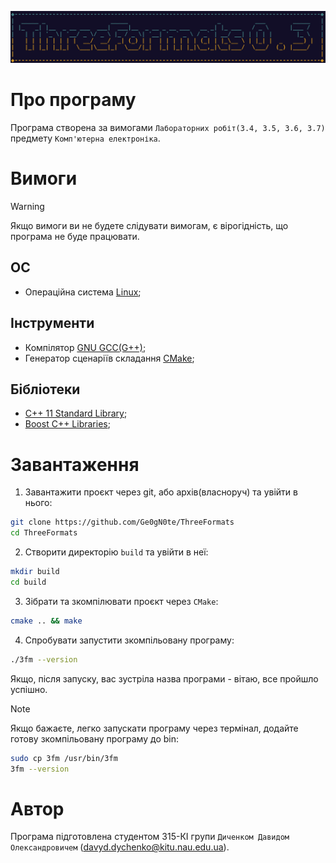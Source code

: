 ![Img](img/face.jpg)


# Про програму
Програма створена за вимогами ```Лабораторних робіт(3.4, 3.5, 3.6, 3.7)``` предмету ```Комп'ютерна електроніка```.

# Вимоги
> [!WARNING]
> Якщо вимоги ви не будете слідувати вимогам, є вірогідність, що програма не буде працювати.

## ОС
- Операційна система [Linux](https://www.linux.org/pages/download);
## Інструменти
- Компілятор [GNU GCC(G++)](https://gcc.gnu.org);
- Генератор сценаріїв складання [CMake](https://cmake.org);
## Бібліотеки
- [C++ 11 Standard Library](https://en.cppreference.com/w/cpp/standard_library);
- [Boost C++ Libraries](https://www.boost.org);

# Завантаження
1. Завантажити проєкт через git, або архів(власноруч) та увійти в нього:
```bash
git clone https://github.com/Ge0gN0te/ThreeFormats
cd ThreeFormats
```
2. Створити директорію ```build``` та увійти в неї:
```bash
mkdir build
cd build
```
3. Зібрати та зкомпілювати проєкт через ```CMake```:
```bash
cmake .. && make
```
4. Спробувати запустити зкомпільовану програму:
```bash
./3fm --version
```
Якщо, після запуску, вас зустріла назва програми - вітаю, все пройшло успішно.
> [!NOTE]
> Якщо бажаєте, легко запускати програму через термінал, додайте готову 
> зкомпільовану програму до bin:
> ```bash
> sudo cp 3fm /usr/bin/3fm
> 3fm --version
> ```

# Автор
Програма підготовлена студентом 315-КІ групи ```Диченком Давидом Олександровичем``` (<davyd.dychenko@kitu.nau.edu.ua>).
